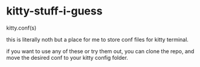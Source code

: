 # kitty-stuff-i-guess
kitty.conf(s)

this is literally noth but a place for me to store conf files for kitty terminal.

if you want to use any of these or try them out, you can clone the repo, and move the desired conf to your kitty config folder.
